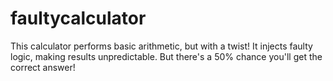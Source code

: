 # faultycalculator
This calculator performs basic arithmetic, but with a twist! It injects faulty logic, making results unpredictable. But there's a 50% chance you'll get the correct answer!
